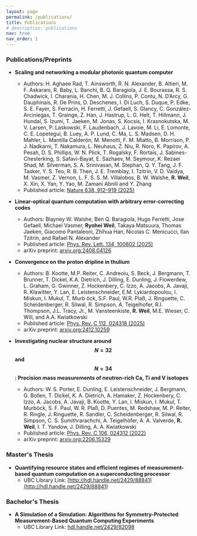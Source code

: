 ```yaml
---
layout: page
permalink: /publications/
title: Publications
# description: publications
nav: true
nav_order: 1
---
```


<!-- ## Publications -->

### Publications/Preprints
- **Scaling and networking a modular photonic quantum computer**
  - Authors: H. Aghaee Rad, T. Ainsworth, R. N. Alexander, B. Altieri, M. F. Askarani, R. Baby, L. Banchi, B. Q. Baragiola, J. E. Bourassa, R. S. Chadwick, I. Charania, H. Chen, M. J. Collins, P. Contu, N. D’Arcy, G. Dauphinais, R. De Prins, D. Deschenes, I. Di Luch, S. Duque, P. Edke, S. E. Fayer, S. Ferracin, H. Ferretti, J. Gefaell, S. Glancy, C. González-Arciniegas, T. Grainge, Z. Han, J. Hastrup, L. G. Helt, T. Hillmann, J. Hundal, S. Izumi, T. Jaeken, M. Jonas, S. Kocsis, I. Krasnokutska, M. V. Larsen, P. Laskowski, F. Laudenbach, J. Lavoie, M. Li, E. Lomonte, C. E. Lopetegui, B. Luey, A. P. Lund, C. Ma, L. S. Madsen, D. H. Mahler, L. Mantilla Calderón, M. Menotti, F. M. Miatto, B. Morrison, P. J. Nadkarni, T. Nakamura, L. Neuhaus, Z. Niu, R. Noro, K. Papirov, A. Pesah, D. S. Phillips, W. N. Plick, T. Rogalsky, F. Rortais, J. Sabines-Chesterking, S. Safavi-Bayat, E. Sazhaev, M. Seymour, K. Rezaei Shad, M. Silverman, S. A. Srinivasan, M. Stephan, Q. Y. Tang, J. F. Tasker, Y. S. Teo, R. B. Then, J. E. Tremblay, I. Tzitrin, V. D. Vaidya, M. Vasmer, Z. Vernon, L. F. S. S. M. Villalobos, B. W. Walshe, **R. Weil**, X. Xin, X. Yan, Y. Yao, M. Zamani Abnili and Y. Zhang
  - Published article: [Nature 638, 912–919 (2025)](https://www.nature.com/articles/s41586-024-08406-9)

- **Linear-optical quantum computation with arbitrary error-correcting codes**
  - Authors: Blayney W. Walshe, Ben Q. Baragiola, Hugo Ferretti, Jose Gefaell, Michael Vasmer, **Ryohei Weil**, Takaya Matsuura, Thomas Jaeken, Giacomo Pantaleoni, Zhihua Han, Nicolas C. Menicucci, Ilan Tzitrin, and Rafael N. Alexander
  - Published article: [Phys. Rev. Lett. 134, 100602 (2025)](https://journals.aps.org/prl/abstract/10.1103/PhysRevLett.134.100602)
  - arXiv preprint: [arxiv.org:2408.04126](https://arxiv.org/abs/2408.04126)

- **Convergence on the proton dripline in thulium**
  <!--- [PDF](/assets/pdf/papers/2206.15329.pdf) -->
  - Authors: B. Kootte, M.P. Reiter, C. Andreoiu, S. Beck, J. Bergmann, T. Brunner, T. Dickel, K.A. Dietrich, J. Dilling, E. Dunling, J. Flowerdew, L. Graham, G. Gwinner, Z. Hockenbery, C. Izzo, A. Jacobs, A. Javaji, R. Klawitter, Y. Lan, E. Leistenschneider, E.M. Lykiardopoulou, I. Miskun, I. Mukul, T. Murb ̈ock, S.F. Paul, W.R. Plaß, J. Ringuette, C. Scheidenberger, R. Silwal, R. Simpson, A. Teigelhofer, R.I. Thompson, J.L. Tracy, Jr., M. Vansteenkiste, **R. Weil**, M.E. Wieser, C. Will, and A.A. Kwiatkowski
  - Published article: [Phys. Rev. C 112, 024318 (2025)](https://journals.aps.org/prc/abstract/10.1103/s8h6-f6kc)
  - arXiv preprint: [arxiv.org:2412.10259](https://arxiv.org/abs/2412.10259)

- **Investigating nuclear structure around $$N = 32$$ and $$N = 34$$: Precision mass measurements of neutron-rich Ca, Ti and V isotopes**
  <!-- - [PDF](/assets/pdf/papers/2206.15329.pdf) -->
  - Authors: W. S. Porter, E. Dunling, E. Leistenschneider, J. Bergmann, G. Bollen, T. Dickel, K. A. Dietrich, A. Hamaker, Z. Hockenbery, C. Izzo, A. Jacobs, A. Javaji, B. Kootte, Y. Lan, I. Miskun, I. Mukul, T. Murböck, S. F. Paul, W. R. Plaß, D. Puentes, M. Redshaw, M. P. Reiter, R. Ringle, J. Ringuette, R. Sandler, C. Scheidenberger, R. Silwal, R. Simpson, C. S. Sumithrarachchi, A. Teigelhöfer, A. A. Valverde, **R. Weil**, I. T. Yandow, J. Dilling, A. A. Kwiatkowski
  - Published article: [Phys. Rev. C 106, 024312 (2022)](https://journals.aps.org/prc/abstract/10.1103/PhysRevC.106.024312)
  - arXiv preprint: [arxiv.org:2206.15329](https://arxiv.org/abs/2206.15329)

### Master's Thesis
- **Quantifying resource states and efficient regimes of measurement-based quantum computation on a superconducting processor** 
  <!-- - [PDF](/assets/pdf/papers/ubc_2024_november_weil_ryohei.pdf) -->
  - UBC Library Link: [http://hdl.handle.net/2429/88841](http://hdl.handle.net/2429/88841)

### Bachelor's Thesis
- **A Simulation of a Simulation: Algorithms for Symmetry-Protected Measurement-Based Quantum Computing Experiments** 
  <!-- - [PDF](/assets/pdf/papers/bach_thesis.pdf) -->
  - UBC Library Link: [hdl.handle.net/2429/82098](http://hdl.handle.net/2429/82098)